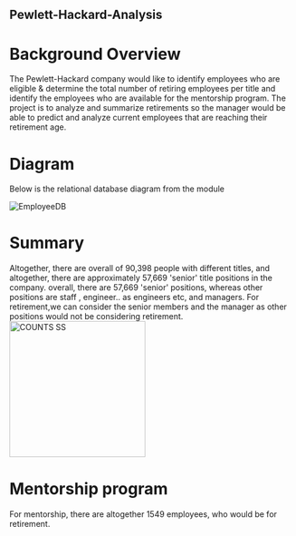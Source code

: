 ## Pewlett-Hackard-Analysis

# Background Overview

The Pewlett-Hackard company would like to identify employees who are eligible & determine the total number of retiring employees per title and identify the employees who are available for the mentorship program. The project is to analyze and summarize retirements so the manager would be able to predict and analyze current employees that are reaching their retirement age.

# Diagram

Below is the relational database diagram from the module


![EmployeeDB](https://user-images.githubusercontent.com/89154507/135733808-0891e1e0-6483-4926-ab46-53f37a2d0301.png)


# Summary

Altogether, there are overall of 90,398 people with different titles, and altogether, there are approximately 57,669 'senior' title positions in the company. overall, there are 57,669 'senior' positions, whereas other positions are staff , engineer.. as engineers etc, and managers. For retirement,we can consider the senior members and the manager as other positions would not be considering retirement.
<img width="240" alt="COUNTS SS" src="https://user-images.githubusercontent.com/89154507/135734027-4f000cb8-0295-4ee0-990c-69bfd6ca3f8f.png">



# Mentorship program

For mentorship, there are altogether 1549 employees, who would be for retirement.


